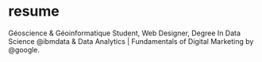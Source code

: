 # resume
Géoscience &amp; Géoinformatique Student, Web Designer, Degree In Data Science @ibmdata &amp; Data Analytics | Fundamentals of Digital Marketing by @google.
